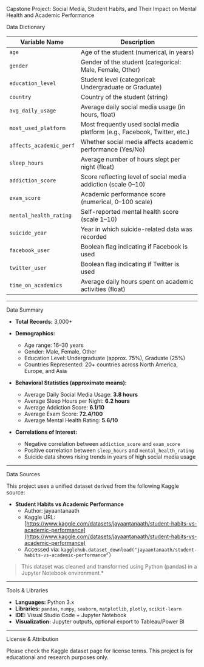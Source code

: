 
Capstone Project: Social Media, Student Habits, and Their Impact on Mental Health and Academic Performance

 Data Dictionary

| Variable Name              | Description                                                                 |
|---------------------------|-----------------------------------------------------------------------------|
| `age`                     | Age of the student (numerical, in years)                                   |
| `gender`                  | Gender of the student (categorical: Male, Female, Other)                    |
| `education_level`         | Student level (categorical: Undergraduate or Graduate)                      |
| `country`                 | Country of the student (string)                                             |
| `avg_daily_usage`         | Average daily social media usage (in hours, float)                          |
| `most_used_platform`      | Most frequently used social media platform (e.g., Facebook, Twitter, etc.)  |
| `affects_academic_perf`   | Whether social media affects academic performance (Yes/No)                  |
| `sleep_hours`             | Average number of hours slept per night (float)                             |
| `addiction_score`         | Score reflecting level of social media addiction (scale 0–10)               |
| `exam_score`              | Academic performance score (numerical, 0–100 scale)                         |
| `mental_health_rating`    | Self-reported mental health score (scale 1–10)                              |
| `suicide_year`            | Year in which suicide-related data was recorded                             |
| `facebook_user`           | Boolean flag indicating if Facebook is used                                 |
| `twitter_user`            | Boolean flag indicating if Twitter is used                                  |
| `time_on_academics`       | Average daily hours spent on academic activities (float)                    |

---

 Data Summary

- **Total Records:** 3,000+
- **Demographics:**
  - Age range: 16–30 years
  - Gender: Male, Female, Other
  - Education Level: Undergraduate (approx. 75%), Graduate (25%)
  - Countries Represented: 20+ countries across North America, Europe, and Asia

- **Behavioral Statistics (approximate means):**
  - Average Daily Social Media Usage: **3.8 hours**
  - Average Sleep Hours per Night: **6.2 hours**
  - Average Addiction Score: **6.1/10**
  - Average Exam Score: **72.4/100**
  - Average Mental Health Rating: **5.6/10**

- **Correlations of Interest:**
  - Negative correlation between `addiction_score` and `exam_score`
  - Positive correlation between `sleep_hours` and `mental_health_rating`
  - Suicide data shows rising trends in years of high social media usage

---

 Data Sources

This project uses a unified dataset derived from the following Kaggle source:

- **Student Habits vs Academic Performance**  
  - Author: jayaantanaath  
  - Kaggle URL: [https://www.kaggle.com/datasets/jayaantanaath/student-habits-vs-academic-performance](https://www.kaggle.com/datasets/jayaantanaath/student-habits-vs-academic-performance)  
  - Accessed via: `kagglehub.dataset_download("jayaantanaath/student-habits-vs-academic-performance")`

> This dataset was cleaned and transformed using Python (pandas) in a Jupyter Notebook environment.*

---
 Tools & Libraries

- **Languages:** Python 3.x
- **Libraries:** `pandas`, `numpy`, `seaborn`, `matplotlib`, `plotly`, `scikit-learn`
- **IDE:** Visual Studio Code + Jupyter Notebook
- **Visualization:** Jupyter outputs, optional export to Tableau/Power BI

---

License & Attribution

Please check the Kaggle dataset page for license terms. This project is for educational and research purposes only.
